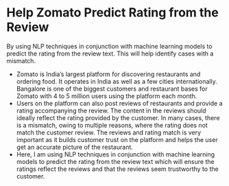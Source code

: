 # Help Zomato Predict Rating from the Review
By using NLP techniques in conjunction with machine learning models to predict the rating from the review text. This will help identify cases with a mismatch.

- Zomato is India’s largest platform for discovering restaurants and ordering food. It operates in India as well as a few cities internationally. Bangalore is one of the biggest customers and restaurant bases for Zomato with 4 to 5 million users using the platform each month. 
- Users on the platform can also post reviews of restaurants and provide a rating accompanying the review. The content in the reviews should ideally reflect the rating provided by the customer. In many cases, there is a mismatch, owing to multiple reasons, where the rating does not match the customer review. The reviews and rating match is very important as it builds customer trust on the platform and helps the user get an accurate picture of the restaurant. 
- Here, I am using NLP techniques in conjunction with machine learning models to predict the rating from the review text which will ensure the ratings reflect the reviews and that the reviews seem trustworthy to the customer.
